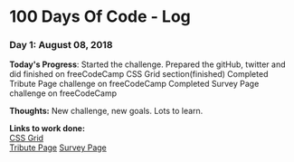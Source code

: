 # 100 Days Of Code - Log

### Day 1: August 08, 2018

**Today's Progress**: Started the challenge. Prepared the gitHub, twitter and did finished on freeCodeCamp CSS Grid section(finished)
                      Completed Tribute Page challenge on freeCodeCamp
                      Completed Survey Page challenge on freeCodeCamp

**Thoughts:** New challenge, new goals. Lots to learn. 

**Links to work done:**  
[CSS Grid](https://learn.freecodecamp.org/responsive-web-design/css-grid)  
[Tribute Page](https://codepen.io/CromixPT/pen/MBPLOV)
[Survey Page](https://codepen.io/CromixPT/pen/LBXPXw)
